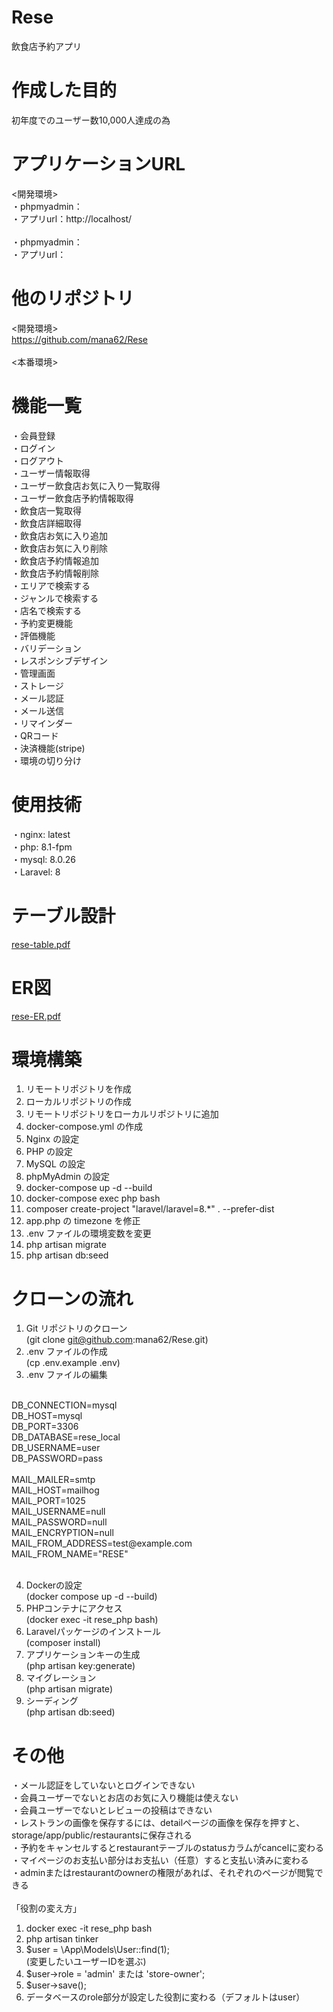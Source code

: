 # Rese
飲食店予約アプリ<br>

# 作成した目的
初年度でのユーザー数10,000人達成の為<br>

# アプリケーションURL
<開発環境><br>
・phpmyadmin：<br>
・アプリurl：http://localhost/<br>
<br>
・phpmyadmin：<br>
・アプリurl：<br>

# 他のリポジトリ
<開発環境><br>
https://github.com/mana62/Rese<br>
<br>
<本番環境><br>


# 機能一覧
・会員登録<br>
・ログイン<br>
・ログアウト<br>
・ユーザー情報取得<br>
・ユーザー飲食店お気に入り一覧取得<br>
・ユーザー飲食店予約情報取得<br>
・飲食店一覧取得<br>
・飲食店詳細取得<br>
・飲食店お気に入り追加<br>
・飲食店お気に入り削除<br>
・飲食店予約情報追加<br>
・飲食店予約情報削除<br>
・エリアで検索する<br>
・ジャンルで検索する<br>
・店名で検索する<br>
・予約変更機能<br>
・評価機能<br>
・バリデーション<br>
・レスポンシブデザイン<br>
・管理画面<br>
・ストレージ<br>
・メール認証<br>
・メール送信<br>
・リマインダー<br>
・QRコード<br>
・決済機能(stripe)<br>
・環境の切り分け<br>

# 使用技術
・nginx: latest<br>
・php: 8.1-fpm<br>
・mysql: 8.0.26<br>
・Laravel: 8<br>

# テーブル設計
[rese-table.pdf](https://github.com/user-attachments/files/17808046/rese-table.pdf)

# ER図
[rese-ER.pdf](https://github.com/user-attachments/files/17808041/rese-ER.pdf)


# 環境構築
1. リモートリポジトリを作成<br>
2. ローカルリポジトリの作成<br>
3. リモートリポジトリをローカルリポジトリに追加<br>
4. docker-compose.yml の作成<br>
5. Nginx の設定<br>
6. PHP の設定<br>
7. MySQL の設定<br>
8. phpMyAdmin の設定<br>
9. docker-compose up -d --build<br>
10. docker-compose exec php bash<br>
11. composer create-project "laravel/laravel=8.*" . --prefer-dist<br>
12. app.php の timezone を修正<br>
13. .env ファイルの環境変数を変更<br>
14. php artisan migrate<br>
15. php artisan db:seed<br>

# クローンの流れ
1. Git リポジトリのクローン<br>
(git clone git@github.com:mana62/Rese.git)<br>
2. .env ファイルの作成<br>
(cp .env.example .env)<br>
3. .env ファイルの編集<br>
<br>
DB_CONNECTION=mysql<br>
DB_HOST=mysql<br>
DB_PORT=3306<br>
DB_DATABASE=rese_local<br>
DB_USERNAME=user<br>
DB_PASSWORD=pass<br>
<br>
MAIL_MAILER=smtp<br>
MAIL_HOST=mailhog<br>
MAIL_PORT=1025<br>
MAIL_USERNAME=null<br>
MAIL_PASSWORD=null<br>
MAIL_ENCRYPTION=null<br>
MAIL_FROM_ADDRESS=test@example.com<br>
MAIL_FROM_NAME="RESE"<br>
<br>

4. Dockerの設定<br>
(docker compose up -d --build)<br>
5. PHPコンテナにアクセス<br>
(docker exec -it rese_php bash)<br>
6. Laravelパッケージのインストール<br>
(composer install)<br>
7. アプリケーションキーの生成<br>
(php artisan key:generate)<br>
8. マイグレーション<br>
(php artisan migrate)<br>
9. シーディング<br>
(php artisan db:seed)<br>

# その他
・メール認証をしていないとログインできない<br>
・会員ユーザーでないとお店のお気に入り機能は使えない<br>
・会員ユーザーでないとレビューの投稿はできない<br>
・レストランの画像を保存するには、detailページの画像を保存を押すと、storage/app/public/restaurantsに保存される<br>
・予約をキャンセルするとrestaurantテーブルのstatusカラムがcancelに変わる<br>
・マイページのお支払い部分はお支払い（任意）すると支払い済みに変わる<br>
・adminまたはrestaurantのownerの権限があれば、それぞれのページが閲覧できる<br>
<br>
「役割の変え方」<br>

1. docker exec -it rese_php bash<br>
2. php artisan tinker<br>
3. $user = \App\Models\User::find(1);<br>
(変更したいユーザーIDを選ぶ)<br>
4. $user->role = 'admin' または 'store-owner';<br>
5. $user->save();<br>
6. データベースのrole部分が設定した役割に変わる（デフォルトはuser）